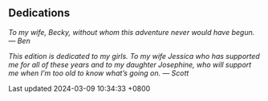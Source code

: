 ## Dedications

*To my wife, Becky, without whom this adventure never would have begun.
— Ben*

*This edition is dedicated to my girls. To my wife Jessica who has
supported me for all of these years and to my daughter Josephine, who
will support me when I’m too old to know what’s going on. — Scott*

Last updated 2024-03-09 10:34:33 +0800
